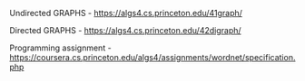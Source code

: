 Undirected GRAPHS - 
https://algs4.cs.princeton.edu/41graph/

Directed GRAPHS -
https://algs4.cs.princeton.edu/42digraph/

Programming assignment -
https://coursera.cs.princeton.edu/algs4/assignments/wordnet/specification.php
